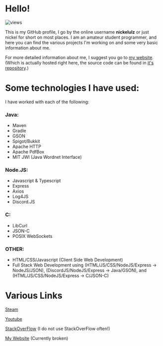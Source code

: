 # Hello!

![views](https://komarev.com/ghpvc/?username=nickelulz&color=brightgreen)

This is my GitHub profile, I go by the online username **nickelulz** or just nickel for short on most places.
I am an amateur student programmer, and here you can find the various projects I'm working on and some very
basic information about me. 

For more detailed information about me, I suggest you go to [my website](https://nickelulz.github.io). 
(Which is actually hosted right here, the source code can be found in [it's repository](https://github.com/nickelulz/nickelulz.github.io).)

# Some technologies I have used:

I have worked with each of the following:

### Java:
- Maven
- Gradle
- GSON
- Spigot/Bukkit
- Apache HTTP
- Apache PdfBox
- MIT JWI (Java Wordnet Interface)

### Node.JS:
- Javascript & Typescript
- Express
- Axios
- Log4JS
- Discord.JS

### C:
- LibCurl
- JSON-C
- POSIX WebSockets

### OTHER:
- HTML/CSS/Javascript (Client Side Web Development)
- Full Stack Web Development using (HTML/JS/CSS/NodeJS/Express -> NodeJS/JSON), (DiscordJS/NodeJS/Express -> Java/GSON), and (HTML/JS/CSS/NodeJS/Express -> C/JSON-C)

# Various Links

[Steam](https://steamcommunity.com/id/nickelulz)

[Youtube](https://www.youtube.com/channel/UCztEQkBZUKZr7d4QEeKzwoA)

[StackOverFlow](https://stackoverflow.com/users/14091128/nickel) (I do not use StackOverFlow often!)

[My Website](https://nickelulz.github.io) (Currently broken)
